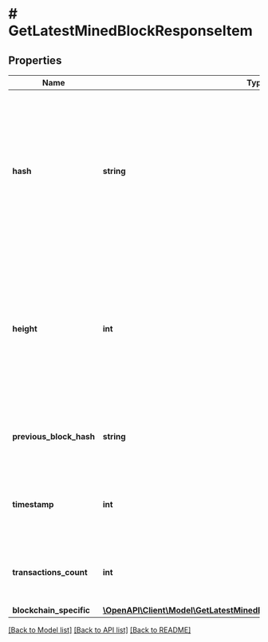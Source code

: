 # # GetLatestMinedBlockResponseItem

## Properties

Name | Type | Description | Notes
------------ | ------------- | ------------- | -------------
**hash** | **string** | Represents the hash of the block, which is its unique identifier. It represents a cryptographic digital fingerprint made by hashing the block header twice through the SHA256 algorithm. |
**height** | **int** | Represents the number of blocks in the blockchain preceding this specific block. Block numbers have no gaps. A blockchain usually starts with block 0 called the \&quot;Genesis block\&quot;. |
**previous_block_hash** | **string** | Represents the hash of the previous block, also known as the parent block. |
**timestamp** | **int** | Defines the exact date/time when this block was mined in Unix Timestamp. |
**transactions_count** | **int** | Represents the total number of all transactions as part of this block. |
**blockchain_specific** | [**\OpenAPI\Client\Model\GetLatestMinedBlockResponseItemBlockchainSpecific**](GetLatestMinedBlockResponseItemBlockchainSpecific.md) |  |

[[Back to Model list]](../../README.md#models) [[Back to API list]](../../README.md#endpoints) [[Back to README]](../../README.md)
